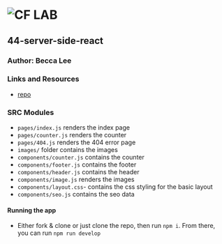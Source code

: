 ![CF](http://i.imgur.com/7v5ASc8.png) LAB
=================================================

## 44-server-side-react

### Author: Becca Lee

### Links and Resources
* [repo](https://github.com/beccalee123/44-server-side-react)

### SRC Modules
- `pages/index.js` renders the index page
- `pages/counter.js` renders the counter
- `pages/404.js` renders the 404 error page
- `images/` folder contains the images
- `components/counter.js` contains the counter
- `components/footer.js` contains the footer
- `components/header.js` contains the header
- `components/image.js` renders the images
- `components/layout.css`- contains the css styling for the basic layout
- `components/seo.js` contains the seo data

#### Running the app
- Either fork & clone or just clone the repo, then run `npm i`. From there, you can run `npm run develop` 

